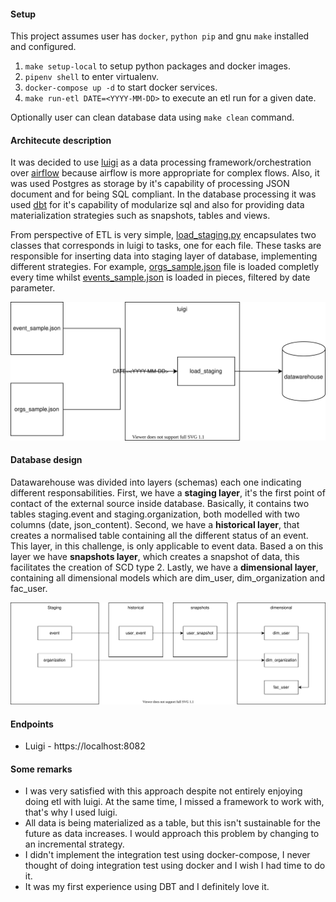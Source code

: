 #### Setup
This project assumes user has `docker`, `python pip` and gnu `make` installed and configured.

1. `make setup-local` to setup python packages and docker images.
2. `pipenv shell` to enter virtualenv.
3. `docker-compose up -d` to start docker services.
3. `make run-etl DATE=<YYYY-MM-DD>` to execute an etl run for a given date.

Optionally user can clean database data using `make clean` command.

#### Architecute description
It was decided to use [luigi](https://luigi.readthedocs.io/en/stable/) as a data processing framework/orchestration over [airflow](https://airflow.apache.org/) because airflow is more appropriate for complex flows.
Also, it was used Postgres as storage by it's capability of processing JSON document and for being SQL compliant. In the database processing it was used [dbt](https://docs.getdbt.com/) for it's capability of modularize sql and also for providing data materialization strategies such as snapshots, tables and views.

From perspective of ETL is very simple, [load_staging.py](/tasks/load_staging.py) encapsulates two classes that corresponds in luigi to tasks, one for each file. These tasks are responsible for inserting data into staging layer of database, implementing different strategies. For example, [orgs_sample.json](/data/orgs_sample.json) file is loaded completly every time whilst [events_sample.json](/data/events_sample.json) is loaded in pieces, filtered by date parameter.

![ETL diagram](/docs/etl_architecture.svg)

#### Database design
Datawarehouse was divided into layers (schemas) each one indicating different responsabilities.
First, we have a **staging layer**, it's the first point of contact of the external source inside database. Basically, it contains two tables staging.event and staging.organization, both modelled with two columns (date, json_content).
Second, we have a **historical layer**, that creates a normalised table containing all the different status of an event. This layer, in this challenge, is only applicable to event data. Based a on this layer we have **snapshots layer**, which creates a snapshot of data, this facilitates the creation of SCD type 2.
Lastly, we have a **dimensional layer**, containing all dimensional models which are dim_user, dim_organization and fac_user.

![database diagram](/docs/database_architecure.svg)

#### Endpoints

- Luigi - https://localhost:8082

#### Some remarks

- I was very satisfied with this approach despite not entirely enjoying doing etl with luigi. At the same time, I missed a framework to work with, that's why I used luigi.
- All data is being materialized as a table, but this isn't sustainable for the future as data increases. I would approach this problem by changing to an incremental strategy.
- I didn't implement the integration test using docker-compose, I never thought of doing integration test using docker and I wish I had time to do it.
- It was my first experience using DBT and I definitely love it.
